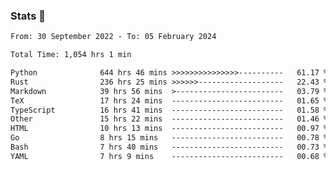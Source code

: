 ### Stats 👋
<!--START_SECTION:waka-->

```txt
From: 30 September 2022 - To: 05 February 2024

Total Time: 1,054 hrs 1 min

Python              644 hrs 46 mins >>>>>>>>>>>>>>>----------   61.17 %
Rust                236 hrs 25 mins >>>>>>-------------------   22.43 %
Markdown            39 hrs 56 mins  >------------------------   03.79 %
TeX                 17 hrs 24 mins  -------------------------   01.65 %
TypeScript          16 hrs 41 mins  -------------------------   01.58 %
Other               15 hrs 22 mins  -------------------------   01.46 %
HTML                10 hrs 13 mins  -------------------------   00.97 %
Go                  8 hrs 15 mins   -------------------------   00.78 %
Bash                7 hrs 40 mins   -------------------------   00.73 %
YAML                7 hrs 9 mins    -------------------------   00.68 %
```

<!--END_SECTION:waka-->

<!--
**buhaytza2005/buhaytza2005** is a ✨ _special_ ✨ repository because its `README.md` (this file) appears on your GitHub profile.

Here are some ideas to get you started:

- 🔭 I’m currently working on ...
- 🌱 I’m currently learning ...
- 👯 I’m looking to collaborate on ...
- 🤔 I’m looking for help with ...
- 💬 Ask me about ...
- 📫 How to reach me: ...
- 😄 Pronouns: ...
- ⚡ Fun fact: ...
-->


